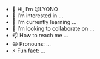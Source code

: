- 👋 Hi, I’m @LYONO
- 👀 I’m interested in ...
- 🌱 I’m currently learning ...
- 💞️ I’m looking to collaborate on ...
- 📫 How to reach me ...
- 😄 Pronouns: ...
- ⚡ Fun fact: ...

<!---
LYONOLYONO/LYONOLYONO is a ✨ special ✨ repository because its `README.md` (this file) appears on your GitHub profile.
You can click the Preview link to take a look at your changes.
--->
